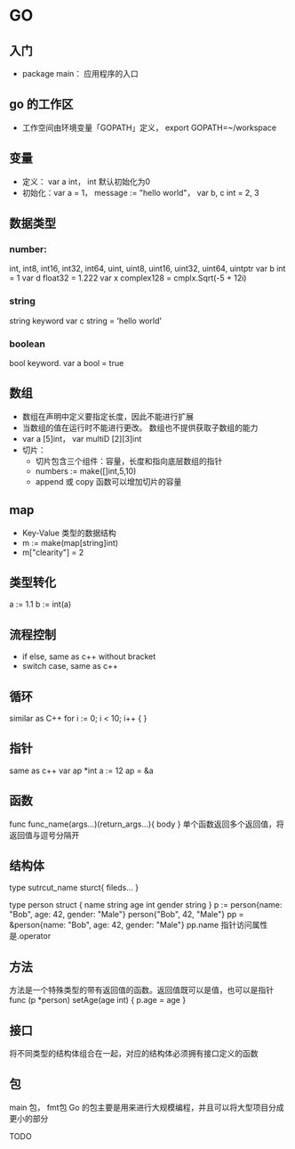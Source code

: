 # GO

## 入门
- package main： 应用程序的入口

## go 的工作区
- 工作空间由环境变量「GOPATH」定义， export GOPATH=~/workspace

## 变量
- 定义： var a int， int 默认初始化为0
- 初始化：var a = 1， message := "hello world"， var b, c int = 2, 3

## 数据类型

### number: 
int, int8, int16, int32, int64, uint, uint8, uint16, uint32, uint64, uintptr
var b int = 1
var d float32 = 1.222
var x complex128 = cmplx.Sqrt(-5 + 12i)

### string
string keyword
var c string = 'hello world'

### boolean 
bool keyword.
var a bool = true

## 数组
- 数组在声明中定义要指定长度，因此不能进行扩展
- 当数组的值在运行时不能进行更改。 数组也不提供获取子数组的能力
- var a [5]int， var multiD [2][3]int
- 切片：
  - 切片包含三个组件：容量，长度和指向底层数组的指针
  - numbers := make([]int,5,10)
  - append 或 copy 函数可以增加切片的容量

## map
-  Key-Value 类型的数据结构
-  m := make(map[string]int)
-  m["clearity"] = 2

## 类型转化
a := 1.1
b := int(a)

## 流程控制
- if else, same as c++ without bracket
- switch case, same as c++

## 循环
similar as C++
for i := 0; i < 10; i++ {
} 

## 指针
same as c++
var ap *int
a := 12
ap = &a

## 函数
func func_name(args...)(return_args...){
body
}
单个函数返回多个返回值，将返回值与逗号分隔开

## 结构体
type sutrcut_name sturct{
fileds...
}

type person struct {
  name string
  age int
  gender string
}
p := person{name: "Bob", age: 42, gender: "Male"}
person{"Bob", 42, "Male"}
pp = &person{name: "Bob", age: 42, gender: "Male"}
pp.name
指针访问属性是.operator

## 方法
方法是一个特殊类型的带有返回值的函数。返回值既可以是值，也可以是指针
func (p *person) setAge(age int) {
  p.age = age
}

## 接口
将不同类型的结构体组合在一起，对应的结构体必须拥有接口定义的函数

## 包
main 包， fmt包
Go 的包主要是用来进行大规模编程，并且可以将大型项目分成更小的部分

TODO
